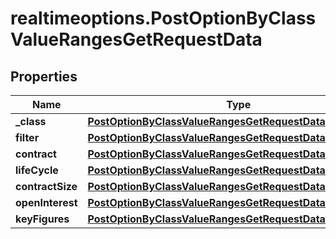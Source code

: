 # realtimeoptions.PostOptionByClassValueRangesGetRequestData

## Properties

Name | Type | Description | Notes
------------ | ------------- | ------------- | -------------
**_class** | [**PostOptionByClassValueRangesGetRequestDataClass**](PostOptionByClassValueRangesGetRequestDataClass.md) |  | [optional] 
**filter** | [**PostOptionByClassValueRangesGetRequestDataFilter**](PostOptionByClassValueRangesGetRequestDataFilter.md) |  | [optional] 
**contract** | [**PostOptionByClassValueRangesGetRequestDataContract**](PostOptionByClassValueRangesGetRequestDataContract.md) |  | [optional] 
**lifeCycle** | [**PostOptionByClassValueRangesGetRequestDataLifeCycle**](PostOptionByClassValueRangesGetRequestDataLifeCycle.md) |  | [optional] 
**contractSize** | [**PostOptionByClassValueRangesGetRequestDataContractSize**](PostOptionByClassValueRangesGetRequestDataContractSize.md) |  | [optional] 
**openInterest** | [**PostOptionByClassValueRangesGetRequestDataOpenInterest**](PostOptionByClassValueRangesGetRequestDataOpenInterest.md) |  | [optional] 
**keyFigures** | [**PostOptionByClassValueRangesGetRequestDataKeyFigures**](PostOptionByClassValueRangesGetRequestDataKeyFigures.md) |  | [optional] 


